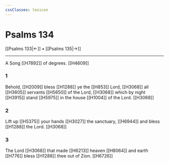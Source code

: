 ```yaml
---
cssClasses: lexicon
---
```

# Psalms 134

[[Psalms 133|←]] • [[Psalms 135|→]]

---

A Song [[H7892]] of degrees. [[H4609]]

### 1
Behold, [[H2009]] bless [[H1288]]  ye the [[H853]] Lord, [[H3068]] all [[H3605]] servants [[H5650]] of the Lord, [[H3068]] which by night [[H3915]] stand [[H5975]] in the house [[H1004]] of the Lord. [[H3068]]

### 2
Lift up [[H5375]] your hands [[H3027]] the sanctuary, [[H6944]] and bless [[H1288]] the Lord. [[H3068]]

### 3
The Lord [[H3068]] that made [[H6213]] heaven [[H8064]] and earth [[H776]] bless [[H1288]] thee out of Zion. [[H6726]]
